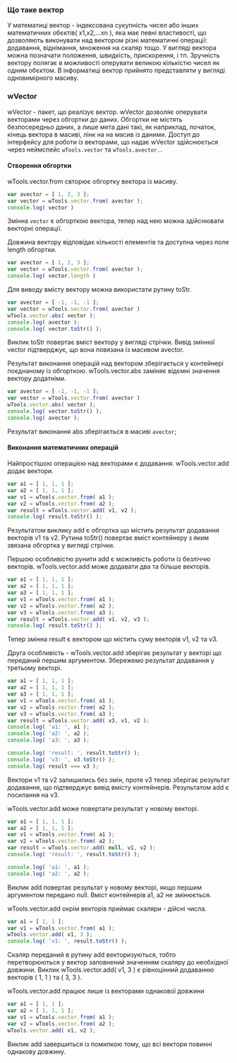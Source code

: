 ### Що таке вектор
У математиці вектор - індексована сукупність чисел або інших математичних обєктів( х1,х2,...xn ), яка має певні властивості, що дозволяють виконувати над вектором різні математичні операції: додавання, віднімання, множення на скаляр тощо. У вигляді вектора можна позначати положення, швидкість, прискорення, і тп. Зручність вектору полягає в можливості оперувати великою кількістю чисел як одним обєктом. В інформатиці вектор прийнято представляти у вигляді одновимірного масиву.

### wVector
wVector - пакет, що реалізує вектор. wVector дозволяє оперувати векторами через обгортки до даних.
Обгортки не містять безпосередньо даних, а лише мета дані такі, як наприклад, початок, кінець вектора в масиві, лінк на на масив із даними.
Доступ до інтерфейсу для роботи із векторами, що надає wVector здійснюється через неймспейс ```wTools.vector``` та ```wTools.avector.```.

#### Створення обгортки
wTools.vector.from свторює обгортку вектора із масиву.

```javascript
var avector = [ 1, 2, 3 ];
var vector = wTools.vector.from( avector );
console.log( vector )
```
Змінна ```vector``` є обгорткою вектора, тепер над нею можна здійснювати векторні операції.


Довжина вектору відповідає кількості елементів та доступна через поле length обгортки.

```javascript
var avector = [ 1, 2, 3 ];
var vector = wTools.vector.from( avector );
console.log( vector.length )
```


Для виводу вмісту вектору можна використати рутину toStr.

```javascript
var avector = [ -1, -1, -1 ];
var vector = wTools.vector.from( avector )
wTools.vector.abs( vector );
console.log( avector );
console.log( vector.toStr() );
```
Виклик toStr повертає вміст вектору у вигляді стрічки.
Вивід змінної vector підтверджує, що вона повязана із масивом avector.

Результат виконання операцій над вектором зберігається у контейнері поєднаному із обгорткою.
wTools.vector.abs заміняє відємні значення вектору додатніми.

```javascript
var avector = [ -1, -1, -1 ];
var vector = wTools.vector.from( avector )
wTools.vector.abs( vector );
console.log( vector.toStr() );
console.log( avector );
```
Результат виконання abs зберігається в масиві ```avector```;

#### Виконання математичних операцій

Найпростішою операцією над векторами є додавання.
wTools.vector.add додає вектори.

```javascript
var a1 = [ 1, 1, 1 ];
var a2 = [ 1, 1, 1 ];
var v1 = wTools.vector.from( a1 );
var v2 = wTools.vector.from( a2 );
var result = wTools.vector.add( v1, v2 );
console.log( result.toStr() );
```
Результатом виклику add є обгортка що містить результат додавання векторів v1 та v2.
Рутина toStr() повертає вміст контейнеру з яким звязана обгортка у вигляді стрічки.


Першою особливістю рунити add є можливість роботи із безліччю векторів.
wTools.vector.add може додавати два та більше векторів.

```javascript
var a1 = [ 1, 1, 1 ];
var a2 = [ 1, 1, 1 ];
var a3 = [ 1, 1, 1 ];
var v1 = wTools.vector.from( a1 );
var v2 = wTools.vector.from( a2 );
var v3 = wTools.vector.from( a3 );
var result = wTools.vector.add( v1, v2, v3 );
console.log( result.toStr() );
```
Тепер змінна result є вектором що містить суму векторів v1, v2 та v3.


Друга особливість - wTools.vector.add зберігає результат у векторі що переданий першим аргументом.
Збережемо результат додавання у третьому векторі.

```javascript
var a1 = [ 1, 1, 1 ];
var a2 = [ 1, 1, 1 ];
var a3 = [ 1, 1, 1 ];
var v1 = wTools.vector.from( a1 );
var v2 = wTools.vector.from( a2 );
var v3 = wTools.vector.from( a3 );
var result = wTools.vector.add( v3, v1, v2 );
console.log( 'a1: ', a1 );
console.log( 'a2: ', a2 );
console.log( 'a3: ', a3 );

console.log( 'result: ', result.toStr() );
console.log( 'v3: ', v3.toStr() );
console.log( result === v3 );
```
Вектори v1 та v2 залишились без змін, проте v3 тепер зберігає результат додавання,
що підтверджує вивід вмісту контейнерів. Результатом add є посилання на v3.


wTools.vector.add може повертати результат у новому векторі.

```javascript
var a1 = [ 1, 1, 1 ];
var a2 = [ 1, 1, 1 ];
var v1 = wTools.vector.from( a1 );
var v2 = wTools.vector.from( a2 );
var result = wTools.vector.add( null, v1, v2 );
console.log( 'result: ', result.toStr() );

console.log( 'a1: ', a1 );
console.log( 'a2: ', a2 );
```

Виклик add повертає результат у новому векторі, якщо першим аргументом передано null.
Вміст контейнерів a1, a2 не змінюється.


wTools.vector.add окрім векторів приймає скаляри - дійсні числа.

```javascript
var a1 = [ 1, 1 ];
var v1 = wTools.vector.from( a1 );
wTools.vector.add( v1, 3 );
console.log( 'v1: ', result.toStr() );
```
Скаляр переданий в рутину add векторизуються, тобто перетворюються у вектор заповнений значенням скаляру до необхідної довжини.
Виклик wTools.vector.add( v1, 3 ) є рівноцінний додаванню векторів ( 1, 1 ) та ( 3, 3 ).

wTools.vector.add працює лише із векторами однакової довжини

```javascript
var a1 = [ 1, 1 ];
var a2 = [ 1, 1, 1 ];
var v1 = wTools.vector.from( a1 );
var v2 = wTools.vector.from( a2 );
wTools.vector.add( v1, v2 );
```
Виклик add завершиться із помилкою тому, що всі вектори повинні однакову довжину.

<!-- Використовуючи wVector додавання можна виконати наступним чином:

```javascript
// Підготуємо два масиви, що містять дані векторів
var a1 = [ 1, 0, 1 ];
var a2 = [ 0, 1, 0 ];
// Створимо вектор-обгортку для кожного із масивів
var v1 = wTools.vector.from( a1 );
var v2 = wTools.vector.from( a2 );
// Викликаємо рутину add і передаємо наші обгортки
// В результаті отримуємо вектор-обгортку із результатом обчислення
var vector = wTools.vector.add( v1, v2 );
// Виведемо результат
console.log( 'vector: ', vector.toStr() );
```

Специфіка роботи рунити add є такою, що коли першим аргументом переданим в add є вектор, то він буде використаний розміщення результату обчислення.
Продемонструємо це модифікувавши попередній приклад:

```javascript
// Підготуємо два масиви, що містять дані векторів
var a1 = [ 1, 0, 1 ];
var a2 = [ 0, 1, 0 ];
// Створимо вектор-обгортку для кожного із масивів
var v1 = wTools.vector.from( a1 );
var v2 = wTools.vector.from( a2 );
// Викликаємо рутину add і передаємо наші обгортки
// В результаті отримуємо вектор-обгортку із результатом обчислення
var vector = wTools.vector.add( v1, v2 );
// Виведемо вміст контейнерів, із виводу видно що результат було записано у перший контейнер
console.log( 'vector: ', vector.toStr() );
console.log( 'a1: ', a1 );
console.log( 'a2: ', a2 );
```

Виникає питання, що робити, коли необхідно зберегти початкові значення. Для цього випадку рутина add надає нам можливість створювати нову обгортку, яка і буде містити результат операції. Зробити це дуже просто, необхідно передати першим аргументом null:

```javascript
// Підготуємо два масиви, що містять дані векторів
var a1 = [ 1, 0, 1 ];
var a2 = [ 0, 1, 0 ];
// Створимо вектор-обгортку для кожного із масивів
var v1 = wTools.vector.from( a1 );
var v2 = wTools.vector.from( a2 );
// Викликаємо рутину add і передаємо null першим аргументом для того щоб створити нову обгортку для результату
var vector = wTools.vector.add( null, v1, v2 );
console.log( 'vector: ', vector.toStr() );
// Контейнери вхідних обгорток залишились без змін
console.log( 'a1: ', a1 );
console.log( 'a2: ', a2 );
``` -->







<!-- Вектор може бути представлений у двох видах:

avector - у вигляді одновимірного масиву, який автоматично перетворюється у вектор в момент виконання матем. операцій.
vector - у вигляді обгортки над ```avector```, яка використовує переданий при створенні масив( avector ) як контейнер для зберігання даних.

Виконання базових математичний операцій над векторами з допомогою wVector відобразимо на прикладі операції додавання:

Слід зазначити що для кожного представлення векторів необхідно використовувати окрему реалізація рутини add.
Для векторів у вигляді одновимірного масиву avector - wTools.avector.add.
Для обгортки vector - wTools.vector.add.

Рутина add працює наступним чином - спочатку перевіряє чи передані вектори мають однакову довжину, а далі додає елементи векторів з однаковими індексами та зберігає результат у векторі, який був переданий першим аргументом, якщо такий існує. Якщо перший аргумент є скаляром або був переданий як null, тоді результат буде збережено у новому векторі, для якого буде створено окремий контейнер. За аналогічним принципом працюють рутини: sub,mul та div.

Додавання векторів типу avector та збереження результату у першому векторі:

```javascript
var a1 = [ 1, 2, 3 ];
var a2 = [ 1, 2, 3 ];
var a3 = [ 1, 2, 3 ];
var avector = wTools.avector.add( a1, a2, a3 );
console.log( 'avector: ', avector );
console.log( 'a1:', a1 );
```

Додавання векторів типу avector та скалярів:
Якщо аргументом є скаляр його буде перетворено у вектор, а передане число заповнить його до необхідної довжини.

```javascript
var a1 = [ 0, 0, 0 ];
var a2 = [ 0, 0, 0 ];
var a3 =  5;
var a4 =  7;
var vector = wTools.avector.add( a1, a2, a3, a4 );
console.log( 'avector: ', avector );
console.log( 'a1:', a1 );
```

Додавання авекторів та  скалярів із збереженням результату у новому векторі:
Якщо першим аргументом є скаляр або null, результат додавання буде повернуто у новому векторі:

```javascript
var a1 = [ 0, 0, 0 ];
var a2 = [ 0, 0, 0 ];
var a3 =  5;
var a4 =  7;
var vector = wTools.avector.add( null, a1, a2, a3, a4 );
console.log( 'avector: ', avector );
console.log( 'a1:', a1 );
```

Зручність використання вектора обгортки заключається в можливості використання єдиного масиву як контейнеру що зберігає дані кожного із векторів:
В реалізації даної можливості нам допоможе рутина fromSubArray, яка створює вектор на основі певної частини переданого контейнера.

```javascript
var a = [ 0, 0, 1, 1, 2, 2 ];

var v1Offset = 0;
var v1Length = 3;
var v1 = wTools.vector.fromSubArray( a, v1Offset, v1Length );

var v2Offset = v1Length;
var v2Length = 3;
var v2 = wTools.vector.fromSubArray( a, v2Offset, v2Length );

var vector = wTools.vector.add( v1, v2 );

console.log( 'vector: ', vector );
console.log( 'v1: ', v1 );
console.log( 'a: ', a );
```

Для використання всього масиву як контейнеру використаємо рутину from:
```javascript
var avector = [ 1, 2, 3 ];
var vector = wTools.vector.from( avector );
console.log( vector )
```

Для доступу до даних із обгортки необхідно використати рутини eGet та eSet:

Для отримання значення n-го елементу вектору викликаємо eGet:
```javascript
var avector = [ 1, 2, 3 ];
var vector = wTools.vector.from( avector );
console.log( vector.eGet( 0 ) )
```

Для зміни значення n-го елементу вектору викликаємо eSet:
```javascript
var avector = [ 1, 2, 3 ];
var vector = wTools.vector.from( avector );
vector.eSet( 0, 5 );
console.log( avector )
``` -->

